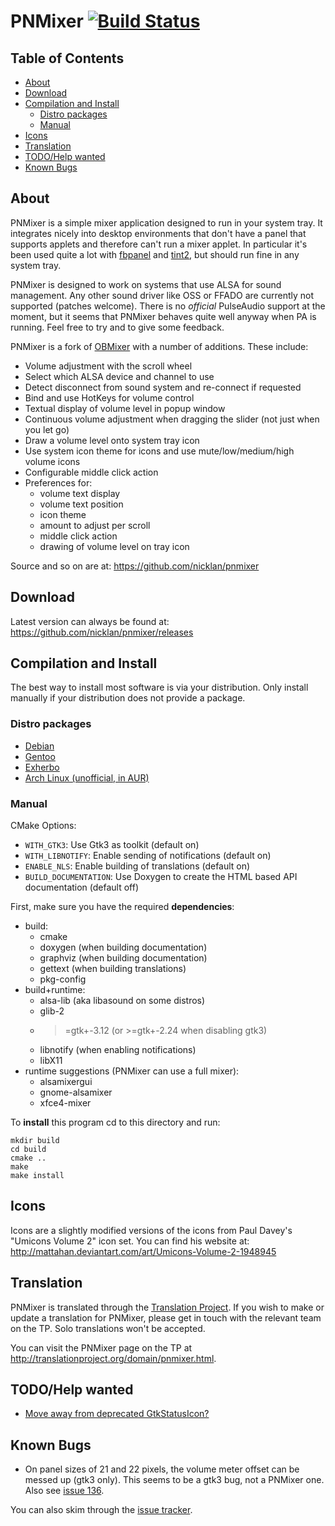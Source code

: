 PNMixer [![Build Status](https://travis-ci.org/nicklan/pnmixer.svg?branch=master)](https://travis-ci.org/nicklan/pnmixer)
=======

Table of Contents
-----------------
* [About](#about)
* [Download](#download)
* [Compilation and Install](#compilation-and-install)
	* [Distro packages](#distro-packages)
	* [Manual](#manual)
* [Icons](#icons)
* [Translation](#translation)
* [TODO/Help wanted](#todohelp-wanted)
* [Known Bugs](#known-bugs)

About
-----
PNMixer is a simple mixer application designed to run in your system
tray. It integrates nicely into desktop environments that don't have
a panel that supports applets and therefore can't run a mixer applet.
In particular it's been used quite a lot with [fbpanel][] and [tint2][],
but should run fine in any system tray.

PNMixer is designed to work on systems that use ALSA for sound management.
Any other sound driver like OSS or FFADO are currently not supported
(patches welcome). There is no *official* PulseAudio support at the moment,
but it seems that PNMixer behaves quite well anyway when PA is running.
Feel free to try and to give some feedback.

PNMixer is a fork of [OBMixer][] with a number of additions. These include:

- Volume adjustment with the scroll wheel
- Select which ALSA device and channel to use
- Detect disconnect from sound system and re-connect if requested
- Bind and use HotKeys for volume control
- Textual display of volume level in popup window
- Continuous volume adjustment when dragging the slider (not just when you let go)
- Draw a volume level onto system tray icon
- Use system icon theme for icons and use mute/low/medium/high
  volume icons
- Configurable middle click action
- Preferences for:
	- volume text display
	- volume text position
	- icon theme
	- amount to adjust per scroll
	- middle click action
	- drawing of volume level on tray icon

Source and so on are at: <https://github.com/nicklan/pnmixer>

[fbpanel]: https://github.com/aanatoly/fbpanel
[tint2]:   https://gitlab.com/o9000/tint2
[obmixer]: http://jpegserv.com/?page_id=282

Download
--------
Latest version can always be found at: <https://github.com/nicklan/pnmixer/releases>

Compilation and Install
-----------------------

The best way to install most software is via your distribution. Only install
manually if your distribution does not provide a package.

### Distro packages

* [Debian](https://packages.debian.org/search?keywords=pnmixer&searchon=names&suite=all&section=all)
* [Gentoo](https://packages.gentoo.org/packages/media-sound/pnmixer)
* [Exherbo](https://git.exherbo.org/summer/packages/media-sound/pnmixer/index.html)
* [Arch Linux (unofficial, in AUR)](https://aur.archlinux.org/packages/?O=0&K=pnmixer)

### Manual

CMake Options:
- `WITH_GTK3`: Use Gtk3 as toolkit (default on)
- `WITH_LIBNOTIFY`: Enable sending of notifications (default on)
- `ENABLE_NLS`: Enable building of translations (default on)
- `BUILD_DOCUMENTATION`: Use Doxygen to create the HTML based API documentation (default off)

First, make sure you have the required __dependencies__:
- build:
	- cmake
	- doxygen (when building documentation)
	- graphviz (when building documentation)
	- gettext (when building translations)
	- pkg-config
- build+runtime:
	- alsa-lib (aka libasound on some distros)
	- glib-2
	- >=gtk+-3.12 (or >=gtk+-2.24 when disabling gtk3)
	- libnotify (when enabling notifications)
	- libX11
- runtime suggestions (PNMixer can use a full mixer):
	- alsamixergui
	- gnome-alsamixer
	- xfce4-mixer

To __install__ this program cd to this directory and run:

    mkdir build
    cd build
    cmake ..
    make
    make install

Icons
-----
Icons are a slightly modified versions of the icons from Paul Davey's
"Umicons Volume 2" icon set. You can find his website at:
<http://mattahan.deviantart.com/art/Umicons-Volume-2-1948945>

Translation
-----------
PNMixer is translated through the [Translation Project](http://translationproject.org/).
If you wish to make or update a translation for PNMixer, please get in touch
with the relevant team on the TP. Solo translations won't be accepted.

You can visit the PNMixer page on the TP at
<http://translationproject.org/domain/pnmixer.html>.

TODO/Help wanted
---------------

- [Move away from deprecated GtkStatusIcon?](https://github.com/nicklan/pnmixer/issues/81)

Known Bugs
----------

- On panel sizes of 21 and 22 pixels, the volume meter offset can be messed up (gtk3 only). This seems to be a gtk3 bug, not a PNMixer one. Also see [issue 136](https://github.com/nicklan/pnmixer/issues/136).

You can also skim through the [issue tracker](https://github.com/nicklan/pnmixer/issues?q=is%3Aissue+is%3Aopen+label%3Abug).

